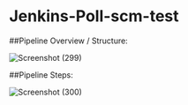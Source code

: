 # Jenkins-Poll-scm-test

##Pipeline Overview / Structure:

![Screenshot (299)](https://github.com/user-attachments/assets/b769b3b6-a6dd-438c-861d-a81f0297fdac)



##Pipeline Steps:

![Screenshot (300)](https://github.com/user-attachments/assets/e3e525d0-3dec-4cae-b7e5-0def4d94f836)
